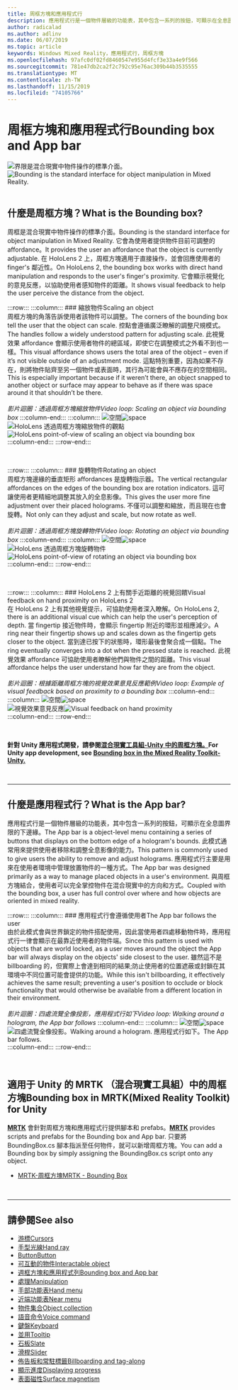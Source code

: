 ```yaml
---
title: 周框方塊和應用程式行
description: 應用程式行是一個物件層級的功能表，其中包含一系列的按鈕，可顯示在全息圖界限的下邊緣。
author: radicalad
ms.author: adlinv
ms.date: 06/07/2019
ms.topic: article
keywords: Windows Mixed Reality，應用程式行，周框方塊
ms.openlocfilehash: 97afc0df02fd8460547e955d4fcf3e33a4e9f566
ms.sourcegitcommit: 781e47db2ca2f2c792c95e76ac309b44b3535555
ms.translationtype: MT
ms.contentlocale: zh-TW
ms.lasthandoff: 11/15/2019
ms.locfileid: "74105766"
---
```

# <a name="bounding-box-and-app-bar"></a><span data-ttu-id="963aa-104">周框方塊和應用程式行</span><span class="sxs-lookup"><span data-stu-id="963aa-104">Bounding box and App bar</span></span>
<span data-ttu-id="963aa-105">![界限是混合現實中物件操作的標準介面。](images/640px-boundingbox-hero.jpg)</span><span class="sxs-lookup"><span data-stu-id="963aa-105">![Bounding is the standard interface for object manipulation in Mixed Reality.](images/640px-boundingbox-hero.jpg)</span></span><br>
<br>

## <a name="what-is-the-bounding-box"></a><span data-ttu-id="963aa-106">什麼是周框方塊？</span><span class="sxs-lookup"><span data-stu-id="963aa-106">What is the Bounding box?</span></span>

<span data-ttu-id="963aa-107">周框是混合現實中物件操作的標準介面。</span><span class="sxs-lookup"><span data-stu-id="963aa-107">Bounding is the standard interface for object manipulation in Mixed Reality.</span></span> <span data-ttu-id="963aa-108">它會為使用者提供物件目前可調整的 affordance。</span><span class="sxs-lookup"><span data-stu-id="963aa-108">It provides the user an affordance that the object is currently adjustable.</span></span> <span data-ttu-id="963aa-109">在 HoloLens 2 上，周框方塊適用于直接操作，並會回應使用者的 finger's 鄰近性。</span><span class="sxs-lookup"><span data-stu-id="963aa-109">On HoloLens 2, the bounding box works with direct hand manipulation and responds to the user's finger's proximity.</span></span> <span data-ttu-id="963aa-110">它會顯示視覺化的意見反應，以協助使用者感知物件的距離。</span><span class="sxs-lookup"><span data-stu-id="963aa-110">It shows visual feedback to help the user perceive the distance from the object.</span></span>

:::row:::
    :::column:::
        ### <a name="scaling-an-objectbr"></a><span data-ttu-id="963aa-111">縮放物件</span><span class="sxs-lookup"><span data-stu-id="963aa-111">Scaling an object</span></span><br>
        <span data-ttu-id="963aa-112">周框方塊的角落告訴使用者該物件可以調整。</span><span class="sxs-lookup"><span data-stu-id="963aa-112">The corners of the bounding box tell the user that the object can scale.</span></span> <span data-ttu-id="963aa-113">控點會遵循廣泛瞭解的調整尺規模式。</span><span class="sxs-lookup"><span data-stu-id="963aa-113">The handles follow a widely understood pattern for adjusting scale.</span></span> <span data-ttu-id="963aa-114">此視覺效果 affordance 會顯示使用者物件的總區域，即使它在調整模式之外看不到也一樣。</span><span class="sxs-lookup"><span data-stu-id="963aa-114">This visual affordance shows users the total area of the object – even if it’s not visible outside of an adjustment mode.</span></span> <span data-ttu-id="963aa-115">這點特別重要，因為如果不存在，則將物件貼齊至另一個物件或表面時，其行為可能會與不應存在的空間相同。</span><span class="sxs-lookup"><span data-stu-id="963aa-115">This is especially important because if it weren’t there, an object snapped to another object or surface may appear to behave as if there was space around it that shouldn’t be there.</span></span><br>
        <br>
        <span data-ttu-id="963aa-116">*影片迴圈：透過周框方塊縮放物件*</span><span class="sxs-lookup"><span data-stu-id="963aa-116">*Video loop: Scaling an object via bounding box*</span></span>
    :::column-end:::
        :::column:::
        <span data-ttu-id="963aa-117">![空間](images/spacer-20x582.png)</span><span class="sxs-lookup"><span data-stu-id="963aa-117">![space](images/spacer-20x582.png)</span></span><br>
       <span data-ttu-id="963aa-118">![HoloLens 透過周框方塊縮放物件的觀點](images/HoloLens2_BoundingBox.gif)</span><span class="sxs-lookup"><span data-stu-id="963aa-118">![HoloLens point-of-view of scaling an object via bounding box](images/HoloLens2_BoundingBox.gif)</span></span><br>
    :::column-end:::
:::row-end:::

<br>

:::row:::
    :::column:::
        ### <a name="rotating-an-objectbr"></a><span data-ttu-id="963aa-119">旋轉物件</span><span class="sxs-lookup"><span data-stu-id="963aa-119">Rotating an object</span></span><br>
        <span data-ttu-id="963aa-120">周框方塊邊緣的垂直矩形 affordances 是旋轉指示器。</span><span class="sxs-lookup"><span data-stu-id="963aa-120">The vertical rectangular affordances on the edges of the bounding box are rotation indicators.</span></span> <span data-ttu-id="963aa-121">這可讓使用者更精細地調整其放入的全息影像。</span><span class="sxs-lookup"><span data-stu-id="963aa-121">This gives the user more fine adjustment over their placed holograms.</span></span> <span data-ttu-id="963aa-122">不僅可以調整和縮放，而且現在也會旋轉。</span><span class="sxs-lookup"><span data-stu-id="963aa-122">Not only can they adjust and scale, but now rotate as well.</span></span><br>
        <br>
        <span data-ttu-id="963aa-123">*影片迴圈：透過周框方塊旋轉物件*</span><span class="sxs-lookup"><span data-stu-id="963aa-123">*Video loop: Rotating an object via bounding box*</span></span>
    :::column-end:::
        :::column:::
        <span data-ttu-id="963aa-124">![空間](images/spacer-20x582.png)</span><span class="sxs-lookup"><span data-stu-id="963aa-124">![space](images/spacer-20x582.png)</span></span><br>
       <span data-ttu-id="963aa-125">![HoloLens 透過周框方塊旋轉物件](images/HoloLens2_BoundingBox_Rotate.gif)</span><span class="sxs-lookup"><span data-stu-id="963aa-125">![HoloLens point-of-view of rotating an object via bounding box](images/HoloLens2_BoundingBox_Rotate.gif)</span></span><br>
    :::column-end:::
:::row-end:::

<br>

:::row:::
    :::column:::
        ### <a name="visual-feedback-on-hand-proximity-on-hololens-2br"></a><span data-ttu-id="963aa-126">HoloLens 2 上有關手近距離的視覺回饋</span><span class="sxs-lookup"><span data-stu-id="963aa-126">Visual feedback on hand proximity on HoloLens 2</span></span><br>
        <span data-ttu-id="963aa-127">在 HoloLens 2 上有其他視覺提示，可協助使用者深入瞭解。</span><span class="sxs-lookup"><span data-stu-id="963aa-127">On HoloLens 2, there is an additional visual cue which can help the user's perception of depth.</span></span> <span data-ttu-id="963aa-128">當 fingertip 接近物件時，會顯示 fingertip 附近的環形並相應減少。</span><span class="sxs-lookup"><span data-stu-id="963aa-128">A ring near their fingertip shows up and scales down as the fingertip gets closer to the object.</span></span> <span data-ttu-id="963aa-129">當到達已按下的狀態時，環形最後會聚合成一個點。</span><span class="sxs-lookup"><span data-stu-id="963aa-129">The ring eventually converges into a dot when the pressed state is reached.</span></span> <span data-ttu-id="963aa-130">此視覺效果 affordance 可協助使用者瞭解他們與物件之間的距離。</span><span class="sxs-lookup"><span data-stu-id="963aa-130">This visual affordance helps the user understand how far they are from the object.</span></span><br>
        <br>
        <span data-ttu-id="963aa-131">*影片迴圈：根據距離周框方塊的視覺效果意見反應範例*</span><span class="sxs-lookup"><span data-stu-id="963aa-131">*Video loop: Example of visual feedback based on proximity to a bounding box*</span></span>
    :::column-end:::
        :::column:::
        <span data-ttu-id="963aa-132">![空間](images/spacer-20x582.png)</span><span class="sxs-lookup"><span data-stu-id="963aa-132">![space](images/spacer-20x582.png)</span></span><br>
       <span data-ttu-id="963aa-133">![視覺效果意見反應](images/HoloLens2_Proximity.gif)</span><span class="sxs-lookup"><span data-stu-id="963aa-133">![Visual feedback on hand proximity](images/HoloLens2_Proximity.gif)</span></span><br>
    :::column-end:::
:::row-end:::

<br>

<span data-ttu-id="963aa-134">**針對 Unity 應用程式開發，請參閱[混合現實工具組-Unity 中的周框方塊。](https://microsoft.github.io/MixedRealityToolkit-Unity/Documentation/README_BoundingBox.html)**</span><span class="sxs-lookup"><span data-stu-id="963aa-134">**For Unity app development, see [Bounding box in the Mixed Reality Toolkit-Unity.](https://microsoft.github.io/MixedRealityToolkit-Unity/Documentation/README_BoundingBox.html)**</span></span>

<br>

---

## <a name="what-is-the-app-bar"></a><span data-ttu-id="963aa-135">什麼是應用程式行？</span><span class="sxs-lookup"><span data-stu-id="963aa-135">What is the App bar?</span></span>

<span data-ttu-id="963aa-136">應用程式行是一個物件層級的功能表，其中包含一系列的按鈕，可顯示在全息圖界限的下邊緣。</span><span class="sxs-lookup"><span data-stu-id="963aa-136">The App bar is a object-level menu containing a series of buttons that displays on the bottom edge of a hologram's bounds.</span></span> <span data-ttu-id="963aa-137">此模式通常用來提供使用者移除和調整全息影像的能力。</span><span class="sxs-lookup"><span data-stu-id="963aa-137">This pattern is commonly used to give users the ability to remove and adjust holograms.</span></span> <span data-ttu-id="963aa-138">應用程式行主要是用來在使用者環境中管理放置物件的一種方式。</span><span class="sxs-lookup"><span data-stu-id="963aa-138">The App bar was designed primarily as a way to manage placed objects in a user's environment.</span></span> <span data-ttu-id="963aa-139">與周框方塊結合，使用者可以完全掌控物件在混合現實中的方向和方式。</span><span class="sxs-lookup"><span data-stu-id="963aa-139">Coupled with the bounding box, a user has full control over where and how objects are oriented in mixed reality.</span></span>

:::row:::
    :::column:::
        ### <a name="the-app-bar-follows-the-userbr"></a><span data-ttu-id="963aa-140">應用程式行會遵循使用者</span><span class="sxs-lookup"><span data-stu-id="963aa-140">The App bar follows the user</span></span><br>
        <span data-ttu-id="963aa-141">由於此模式會與世界鎖定的物件搭配使用，因此當使用者四處移動物件時，應用程式行一律會顯示在最靠近使用者的物件端。</span><span class="sxs-lookup"><span data-stu-id="963aa-141">Since this pattern is used with objects that are world locked, as a user moves around the object the App bar will always display on the objects' side closest to the user.</span></span> <span data-ttu-id="963aa-142">雖然這不是 billboarding 的，但實際上會達到相同的結果;防止使用者的位置遮蔽或封鎖在其環境中不同位置可能會提供的功能。</span><span class="sxs-lookup"><span data-stu-id="963aa-142">While this isn't billboarding, it effectively achieves the same result; preventing a user's position to occlude or block functionality that would otherwise be available from a different location in their environment.</span></span> <br>
        <br>
        <span data-ttu-id="963aa-143">*影片迴圈：四處流覽全像投影，應用程式行如下*</span><span class="sxs-lookup"><span data-stu-id="963aa-143">*Video loop: Walking around a hologram, the App bar follows*</span></span>
    :::column-end:::
        :::column:::
        <span data-ttu-id="963aa-144">![空間](images/spacer-20x582.png)</span><span class="sxs-lookup"><span data-stu-id="963aa-144">![space](images/spacer-20x582.png)</span></span><br>
       <span data-ttu-id="963aa-145">![四處流覽全像投影。</span><span class="sxs-lookup"><span data-stu-id="963aa-145">![Walking around a hologram.</span></span> <span data-ttu-id="963aa-146">應用程式行如下。](images/HoloLens2_AppBarFollowing.gif)</span><span class="sxs-lookup"><span data-stu-id="963aa-146">The App bar follows.](images/HoloLens2_AppBarFollowing.gif)</span></span><br>
    :::column-end:::
:::row-end:::

<br>


## <a name="bounding-box-in-mrtkmixed-reality-toolkit-for-unity"></a><span data-ttu-id="963aa-147">適用于 Unity 的 MRTK （混合現實工具組）中的周框方塊</span><span class="sxs-lookup"><span data-stu-id="963aa-147">Bounding box in MRTK(Mixed Reality Toolkit) for Unity</span></span>
<span data-ttu-id="963aa-148">**[MRTK](https://github.com/Microsoft/MixedRealityToolkit-Unity)** 會針對周框方塊和應用程式行提供腳本和 prefabs。</span><span class="sxs-lookup"><span data-stu-id="963aa-148">**[MRTK](https://github.com/Microsoft/MixedRealityToolkit-Unity)** provides scripts and prefabs for the Bounding box and App bar.</span></span> <span data-ttu-id="963aa-149">只要將 BoundingBox.cs 腳本指派至任何物件，就可以新增周框方塊。</span><span class="sxs-lookup"><span data-stu-id="963aa-149">You can add a Bounding box by simply assigning the BoundingBox.cs script onto any object.</span></span>

* [<span data-ttu-id="963aa-150">MRTK-周框方塊</span><span class="sxs-lookup"><span data-stu-id="963aa-150">MRTK - Bounding Box</span></span>](https://microsoft.github.io/MixedRealityToolkit-Unity/Documentation/README_BoundingBox.html)


<br>

---


## <a name="see-also"></a><span data-ttu-id="963aa-151">請參閱</span><span class="sxs-lookup"><span data-stu-id="963aa-151">See also</span></span>

* [<span data-ttu-id="963aa-152">游標</span><span class="sxs-lookup"><span data-stu-id="963aa-152">Cursors</span></span>](cursors.md)
* [<span data-ttu-id="963aa-153">手型光線</span><span class="sxs-lookup"><span data-stu-id="963aa-153">Hand ray</span></span>](point-and-commit.md)
* [<span data-ttu-id="963aa-154">Button</span><span class="sxs-lookup"><span data-stu-id="963aa-154">Button</span></span>](button.md)
* [<span data-ttu-id="963aa-155">可互動的物件</span><span class="sxs-lookup"><span data-stu-id="963aa-155">Interactable object</span></span>](interactable-object.md)
* [<span data-ttu-id="963aa-156">週框方塊和應用程式列</span><span class="sxs-lookup"><span data-stu-id="963aa-156">Bounding box and App bar</span></span>](app-bar-and-bounding-box.md)
* [<span data-ttu-id="963aa-157">處理</span><span class="sxs-lookup"><span data-stu-id="963aa-157">Manipulation</span></span>](direct-manipulation.md)
* [<span data-ttu-id="963aa-158">手部功能表</span><span class="sxs-lookup"><span data-stu-id="963aa-158">Hand menu</span></span>](hand-menu.md)
* [<span data-ttu-id="963aa-159">近端功能表</span><span class="sxs-lookup"><span data-stu-id="963aa-159">Near menu</span></span>](near-menu.md)
* [<span data-ttu-id="963aa-160">物件集合</span><span class="sxs-lookup"><span data-stu-id="963aa-160">Object collection</span></span>](object-collection.md)
* [<span data-ttu-id="963aa-161">語音命令</span><span class="sxs-lookup"><span data-stu-id="963aa-161">Voice command</span></span>](voice-input.md)
* [<span data-ttu-id="963aa-162">鍵盤</span><span class="sxs-lookup"><span data-stu-id="963aa-162">Keyboard</span></span>](keyboard.md)
* [<span data-ttu-id="963aa-163">並用</span><span class="sxs-lookup"><span data-stu-id="963aa-163">Tooltip</span></span>](tooltip.md)
* [<span data-ttu-id="963aa-164">石板</span><span class="sxs-lookup"><span data-stu-id="963aa-164">Slate</span></span>](slate.md)
* [<span data-ttu-id="963aa-165">滑桿</span><span class="sxs-lookup"><span data-stu-id="963aa-165">Slider</span></span>](slider.md)
* [<span data-ttu-id="963aa-166">佈告板和常駐標籤</span><span class="sxs-lookup"><span data-stu-id="963aa-166">Billboarding and tag-along</span></span>](billboarding-and-tag-along.md)
* [<span data-ttu-id="963aa-167">顯示進度</span><span class="sxs-lookup"><span data-stu-id="963aa-167">Displaying progress</span></span>](progress.md)
* [<span data-ttu-id="963aa-168">表面磁性</span><span class="sxs-lookup"><span data-stu-id="963aa-168">Surface magnetism</span></span>](surface-magnetism.md)
